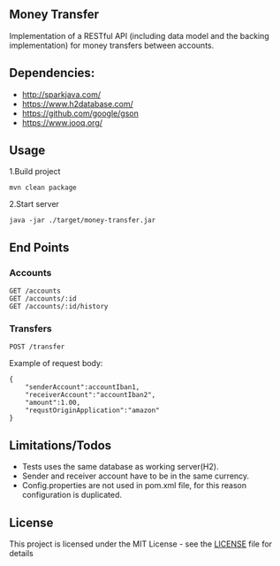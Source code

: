 ## Money Transfer

Implementation of a RESTful API (including data model and the backing implementation) for money transfers between accounts.

## Dependencies:
- http://sparkjava.com/
- https://www.h2database.com/
- https://github.com/google/gson
- https://www.jooq.org/

## Usage
1.Build project

    mvn clean package

2.Start server

    java -jar ./target/money-transfer.jar

## End Points

### Accounts
    GET /accounts
    GET /accounts/:id
    GET /accounts/:id/history

### Transfers
    POST /transfer
    
Example of request body:
    
    {
        "senderAccount":accountIban1,
        "receiverAccount":"accountIban2",
        "amount":1.00,
        "requstOriginApplication":"amazon"
    }

## Limitations/Todos

- Tests uses the same database as working server(H2).
- Sender and receiver account have to be in the same currency.
- Config.properties are not used in pom.xml file, for this reason configuration is duplicated. 

## License

This project is licensed under the MIT License - see the [LICENSE](LICENSE) file for details